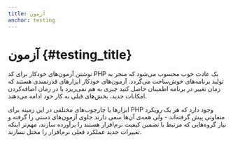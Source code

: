 ```yaml
---
title: آزمون
anchor: testing
---
```


# آزمون {#testing_title}

نوشتن آزمون‌های خودکار برای کد PHP یک عادت خوب محسوب می‌شود که منجر به تولید برنامه‌های خوش‌ساخت می‌گردد. آزمون‌های خودکار ابزارهای قدرتمندی هستند که زمان تغییر در برنامه اطمینان حاصل کنید چیزی به هم نمی‌ریزد یا در زمان اضافه‌کردن امکانات جدید، بخش‌های قبلی به کار خود ادامه می‌دهند.

ابزارها یا چارچوب‌های مختلفی در این زمینه برای PHP وجود دارد که هر یک رویکرد متفاوتی پیش گرفته‌اند - ولی همه‌ی آن‌ها سعی دارند جلوی آزمون‌های دستی را گرفته و نیاز گروه‌هایی که مرتبط با تضمین کیفیت نرم‌افزار هستند را برآورده سازند، مهم‌تر اینکه تغییرات جدید عملکرد فعلی نرم‌افزار را مختل نسازند.
